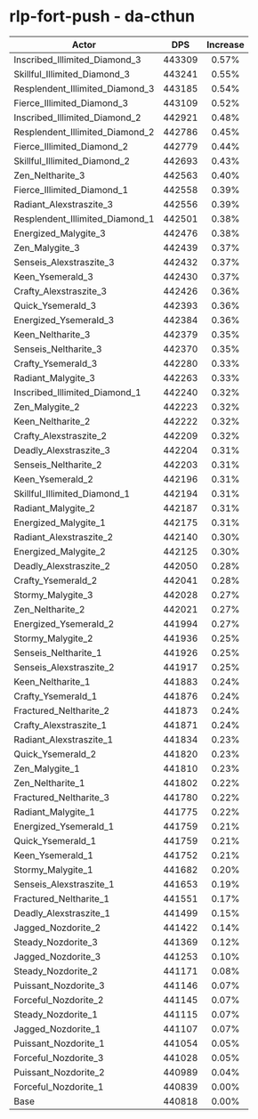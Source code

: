 # rlp-fort-push - da-cthun
| Actor | DPS | Increase |
|---|:---:|:---:|
|Inscribed_Illimited_Diamond_3|443309|0.57%|
|Skillful_Illimited_Diamond_3|443241|0.55%|
|Resplendent_Illimited_Diamond_3|443185|0.54%|
|Fierce_Illimited_Diamond_3|443109|0.52%|
|Inscribed_Illimited_Diamond_2|442921|0.48%|
|Resplendent_Illimited_Diamond_2|442786|0.45%|
|Fierce_Illimited_Diamond_2|442779|0.44%|
|Skillful_Illimited_Diamond_2|442693|0.43%|
|Zen_Neltharite_3|442563|0.40%|
|Fierce_Illimited_Diamond_1|442558|0.39%|
|Radiant_Alexstraszite_3|442556|0.39%|
|Resplendent_Illimited_Diamond_1|442501|0.38%|
|Energized_Malygite_3|442476|0.38%|
|Zen_Malygite_3|442439|0.37%|
|Senseis_Alexstraszite_3|442432|0.37%|
|Keen_Ysemerald_3|442430|0.37%|
|Crafty_Alexstraszite_3|442426|0.36%|
|Quick_Ysemerald_3|442393|0.36%|
|Energized_Ysemerald_3|442384|0.36%|
|Keen_Neltharite_3|442379|0.35%|
|Senseis_Neltharite_3|442370|0.35%|
|Crafty_Ysemerald_3|442280|0.33%|
|Radiant_Malygite_3|442263|0.33%|
|Inscribed_Illimited_Diamond_1|442240|0.32%|
|Zen_Malygite_2|442223|0.32%|
|Keen_Neltharite_2|442222|0.32%|
|Crafty_Alexstraszite_2|442209|0.32%|
|Deadly_Alexstraszite_3|442204|0.31%|
|Senseis_Neltharite_2|442203|0.31%|
|Keen_Ysemerald_2|442196|0.31%|
|Skillful_Illimited_Diamond_1|442194|0.31%|
|Radiant_Malygite_2|442187|0.31%|
|Energized_Malygite_1|442175|0.31%|
|Radiant_Alexstraszite_2|442140|0.30%|
|Energized_Malygite_2|442125|0.30%|
|Deadly_Alexstraszite_2|442050|0.28%|
|Crafty_Ysemerald_2|442041|0.28%|
|Stormy_Malygite_3|442028|0.27%|
|Zen_Neltharite_2|442021|0.27%|
|Energized_Ysemerald_2|441994|0.27%|
|Stormy_Malygite_2|441936|0.25%|
|Senseis_Neltharite_1|441926|0.25%|
|Senseis_Alexstraszite_2|441917|0.25%|
|Keen_Neltharite_1|441883|0.24%|
|Crafty_Ysemerald_1|441876|0.24%|
|Fractured_Neltharite_2|441873|0.24%|
|Crafty_Alexstraszite_1|441871|0.24%|
|Radiant_Alexstraszite_1|441834|0.23%|
|Quick_Ysemerald_2|441820|0.23%|
|Zen_Malygite_1|441810|0.23%|
|Zen_Neltharite_1|441802|0.22%|
|Fractured_Neltharite_3|441780|0.22%|
|Radiant_Malygite_1|441775|0.22%|
|Energized_Ysemerald_1|441759|0.21%|
|Quick_Ysemerald_1|441759|0.21%|
|Keen_Ysemerald_1|441752|0.21%|
|Stormy_Malygite_1|441682|0.20%|
|Senseis_Alexstraszite_1|441653|0.19%|
|Fractured_Neltharite_1|441551|0.17%|
|Deadly_Alexstraszite_1|441499|0.15%|
|Jagged_Nozdorite_2|441422|0.14%|
|Steady_Nozdorite_3|441369|0.12%|
|Jagged_Nozdorite_3|441253|0.10%|
|Steady_Nozdorite_2|441171|0.08%|
|Puissant_Nozdorite_3|441146|0.07%|
|Forceful_Nozdorite_2|441145|0.07%|
|Steady_Nozdorite_1|441115|0.07%|
|Jagged_Nozdorite_1|441107|0.07%|
|Puissant_Nozdorite_1|441054|0.05%|
|Forceful_Nozdorite_3|441028|0.05%|
|Puissant_Nozdorite_2|440989|0.04%|
|Forceful_Nozdorite_1|440839|0.00%|
|Base|440818|0.00%|

